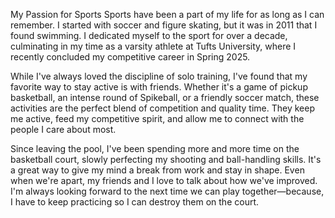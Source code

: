 My  Passion for Sports
Sports have been a part of my life for as long as I can remember. I started with soccer and figure skating, but it was in 2011 that I found swimming. I dedicated myself to the sport for over a decade, culminating in my time as a varsity athlete at Tufts University, where I recently concluded my competitive career in Spring 2025.

While I've always loved the discipline of solo training, I've found that my favorite way to stay active is with friends. Whether it's a game of pickup basketball, an intense round of Spikeball, or a friendly soccer match, these activities are the perfect blend of competition and quality time. They keep me active, feed my competitive spirit, and allow me to connect with the people I care about most.

Since leaving the pool, I've been spending more and more time on the basketball court, slowly perfecting my shooting and ball-handling skills. It's a great way to give my mind a break from work and stay in shape. Even when we're apart, my friends and I love to talk about how we've improved. I'm always looking forward to the next time we can play together—because, I have to keep practicing so I can destroy them on the court.
